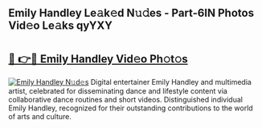 ## Emily Handley Le𝚊k𝚎d N𝚞𝚍es - Part-6IN Photos Vid𝚎o Le𝚊ks qyYXY

# <h2><a href="http://fbg2hvm.evod.top/?m=Emily+Handley">🔗 👉🔴 Emily Handley Vid𝚎o Ph𝚘t𝚘s</a></h2>

[![Emily Handley N𝚞d𝚎s](https://i.imgur.com/8V9OHl7.gif)](http://fbg2hvm.evod.top/?m=Emily+Handley)
Digital entertainer Emily Handley and multimedia artist, celebrated for disseminating dance and lifestyle content via collaborative dance routines and short videos. Distinguished individual Emily Handley, recognized for their outstanding contributions to the world of arts and culture. 
